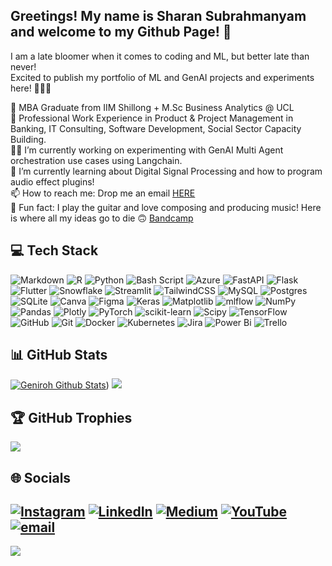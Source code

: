 <!-- Basic Bio Information -->

## Greetings! My name is Sharan Subrahmanyam and welcome to my Github Page! 🌌

I am a late bloomer when it comes to coding and ML, but better late than never! </br>
Excited to publish my portfolio of ML and GenAI projects and experiments here! 😬😬😬</br>


👾 MBA Graduate from IIM Shillong + M.Sc Business Analytics @ UCL</br>
🤖 Professional Work Experience in Product & Project Management in Banking, IT Consulting, Software Development, Social Sector Capacity Building.</br>
🏋🏻 I’m currently working on experimenting with GenAI Multi Agent orchestration use cases using Langchain.</br>
🌱 I’m currently learning about Digital Signal Processing and how to program audio effect plugins!</br>
📫 How to reach me: Drop me an email [HERE](genirohngls@gmail.com)</br>
🔋 Fun fact: I play the guitar and love composing and producing music! Here is where all my ideas go to die 🙃 [Bandcamp](https://geniroh.bandcamp.com/)</br>

## 💻 Tech Stack
![Markdown](https://img.shields.io/badge/markdown-%23000000.svg?style=flat&logo=markdown&logoColor=white) ![R](https://img.shields.io/badge/r-%23276DC3.svg?style=flat&logo=r&logoColor=white) ![Python](https://img.shields.io/badge/python-3670A0?style=flat&logo=python&logoColor=ffdd54) ![Bash Script](https://img.shields.io/badge/bash_script-%23121011.svg?style=flat&logo=gnu-bash&logoColor=white) ![Azure](https://img.shields.io/badge/azure-%230072C6.svg?style=flat&logo=microsoftazure&logoColor=white) ![FastAPI](https://img.shields.io/badge/FastAPI-005571?style=flat&logo=fastapi) ![Flask](https://img.shields.io/badge/flask-%23000.svg?style=flat&logo=flask&logoColor=white) ![Flutter](https://img.shields.io/badge/Flutter-%2302569B.svg?style=flat&logo=Flutter&logoColor=white) ![Snowflake](https://img.shields.io/badge/snowflake-%2329B5E8.svg?style=flat&logo=snowflake&logoColor=white) ![Streamlit](https://img.shields.io/badge/Streamlit-%23FE4B4B.svg?style=flat&logo=streamlit&logoColor=white) ![TailwindCSS](https://img.shields.io/badge/tailwindcss-%2338B2AC.svg?style=flat&logo=tailwind-css&logoColor=white) ![MySQL](https://img.shields.io/badge/mysql-4479A1.svg?style=flat&logo=mysql&logoColor=white) ![Postgres](https://img.shields.io/badge/postgres-%23316192.svg?style=flat&logo=postgresql&logoColor=white) ![SQLite](https://img.shields.io/badge/sqlite-%2307405e.svg?style=flat&logo=sqlite&logoColor=white) ![Canva](https://img.shields.io/badge/Canva-%2300C4CC.svg?style=flat&logo=Canva&logoColor=white) ![Figma](https://img.shields.io/badge/figma-%23F24E1E.svg?style=flat&logo=figma&logoColor=white) ![Keras](https://img.shields.io/badge/Keras-%23D00000.svg?style=flat&logo=Keras&logoColor=white) ![Matplotlib](https://img.shields.io/badge/Matplotlib-%23ffffff.svg?style=flat&logo=Matplotlib&logoColor=black) ![mlflow](https://img.shields.io/badge/mlflow-%23d9ead3.svg?style=flat&logo=numpy&logoColor=blue) ![NumPy](https://img.shields.io/badge/numpy-%23013243.svg?style=flat&logo=numpy&logoColor=white) ![Pandas](https://img.shields.io/badge/pandas-%23150458.svg?style=flat&logo=pandas&logoColor=white) ![Plotly](https://img.shields.io/badge/Plotly-%233F4F75.svg?style=flat&logo=plotly&logoColor=white) ![PyTorch](https://img.shields.io/badge/PyTorch-%23EE4C2C.svg?style=flat&logo=PyTorch&logoColor=white) ![scikit-learn](https://img.shields.io/badge/scikit--learn-%23F7931E.svg?style=flat&logo=scikit-learn&logoColor=white) ![Scipy](https://img.shields.io/badge/SciPy-%230C55A5.svg?style=flat&logo=scipy&logoColor=%white) ![TensorFlow](https://img.shields.io/badge/TensorFlow-%23FF6F00.svg?style=flat&logo=TensorFlow&logoColor=white) ![GitHub](https://img.shields.io/badge/github-%23121011.svg?style=flat&logo=github&logoColor=white) ![Git](https://img.shields.io/badge/git-%23F05033.svg?style=flat&logo=git&logoColor=white) ![Docker](https://img.shields.io/badge/docker-%230db7ed.svg?style=flat&logo=docker&logoColor=white) ![Kubernetes](https://img.shields.io/badge/kubernetes-%23326ce5.svg?style=flat&logo=kubernetes&logoColor=white) ![Jira](https://img.shields.io/badge/jira-%230A0FFF.svg?style=flat&logo=jira&logoColor=white) ![Power Bi](https://img.shields.io/badge/power_bi-F2C811?style=flat&logo=powerbi&logoColor=black) ![Trello](https://img.shields.io/badge/Trello-%23026AA7.svg?style=flat&logo=Trello&logoColor=white)

## 📊 GitHub Stats
[![Geniroh Github Stats](https://github-readme-stats.vercel.app/api?username=Geniroh-ai&count_private=true&show_icons=true&theme=dark&hide_rank=false)](https://github.com/anuraghazra/github-readme-stats))
![](https://github-readme-stats.vercel.app/api/top-langs/?username=Geniroh-ai&theme=gotham&hide_border=false&include_all_commits=true&count_private=false&layout=compact)

## 🏆 GitHub Trophies
![](https://github-profile-trophy.vercel.app/?username=Geniroh-ai&theme=neon&no-frame=false&no-bg=false&margin-w=4)

## 🌐 Socials
[![Instagram](https://img.shields.io/badge/Instagram-%23E4405F.svg?logo=Instagram&logoColor=white)](https://instagram.com/https://www.instagram.com/_geniroh_/) [![LinkedIn](https://img.shields.io/badge/LinkedIn-%230077B5.svg?logo=linkedin&logoColor=white)](https://linkedin.com/in/https://www.linkedin.com/in/sharan-subrahmanyam-0a4712123) [![Medium](https://img.shields.io/badge/Medium-12100E?logo=medium&logoColor=white)](https://medium.com/@https://medium.com/@genirohngls) [![YouTube](https://img.shields.io/badge/YouTube-%23FF0000.svg?logo=YouTube&logoColor=white)](https://youtube.com/@https://www.youtube.com/@jasminedragon540) [![email](https://img.shields.io/badge/Email-D14836?logo=gmail&logoColor=white)](mailto:genirohngls@gmail.com) 
---
[![](https://visitcount.itsvg.in/api?id=Geniroh-ai&icon=0&color=0)](https://visitcount.itsvg.in)

<!-- Proudly created with GPRM ( https://gprm.itsvg.in ) -->

